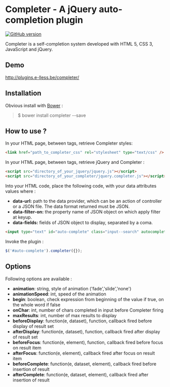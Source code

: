 # Completer - A jQuery auto-completion plugin

[![GitHub version](https://badge.fury.io/gh/e-lLess%2Fcompleter.svg)](https://badge.fury.io/gh/e-lLess%2Fcompleter)

Completer is a self-completion system developed with HTML 5, CSS 3, JavaScript and jQuery.
        
## Demo

http://plugins.e-lless.be/completer/

## Installation

Obvious install with [Bower](http://bower.io) :

> $ bower install completer --save

## How to use ?

In your HTML page, between <head> tags, retrieve Completer styles:

``` html 
<link href="path_to_completer_css" rel="stylesheet" type="text/css" />
```

In your HTML page, between <head> tags, retrieve jQuery and Completer :

``` html 
<script src="directory_of_your_jquery/jquery.js"></script>
<script src="directory_of_your_completer/jquery.completer.js"></script>
```

Into your HTML code, place the following code, with your data attributes values where :

* **data-url:** path to the data provider, which can be an action of controller or a JSON file. The data format returned must be JSON.</li>
* **data-filter-on:** the property name of JSON object on which apply filter at keyup.
* **data-fields:** fields of JSON object to display, separated by a coma.

``` html 
<input type="text" id="auto-complete" class="input--search" autocomplete="off" placeholder="Enter a city name ..." data-url="" data-filter-on="" data-fields="" />
```
 
Invoke the plugin :

``` javascript
$('#auto-complete').completer({});
```

## Options

Following options are available :

* **animation**: string, style of animation ('fade','slide','none')
* **animationSpeed**: int, speed of the animation
* **begin**: boolean, check expression from beginning of the value if true, on the whole word if false
* **onChar**: int, number of chars completed in input before Completer firing
* **maxResults**: int, number of max results to display
* **beforeDisplay**: function(e, dataset), function, callback fired before display of result set
* **afterDisplay**: function(e, dataset), function, callback fired after display of result set
* **beforeFocus**: function(e, element), function, callback fired before focus on result item
* **afterFocus**: function(e, element), callback fired after focus on result item
* **beforeComplete**: function(e, dataset, element), callback fired before insertion of result
* **afterComplete**: function(e, dataset, element), callback fired after insertion of result
                
